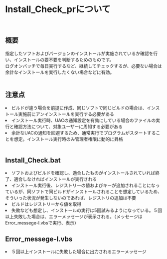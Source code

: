 # Install_Check_prについて
<br>

## 概要
指定したソフトおよびバージョンのインストールが実施されているか確認を行い、インストールの要不要を判断するためのものです。<br>
ログオンバッチで毎日実行するなど、継続してチェックするが、必要ない場合は余計なインストールを実行したくない場合などに有効。
<br>
<br>

## 注意点
<li>ビルドが違う場合を前提に作成、同じソフトで同じビルドの場合は、インストール実施前にアンインストールを実行する必要がある
<li>インストール実行時、UACの通知設定を有効にしている場合のファイルの実行と確認方法について、対象ユーザーに周知する必要がある
<li>余計なUACの通知を回避するため、通常実行でプログラムがスタートすることを想定。インストール実行時のみ管理者権限に動的に昇格
 
<br>
<br>

## Install_Check.bat
<li>ソフトおよびビルドを確認し、適合したものがインストールされていれば終了、適合しなければインストールが実行される
<li>インストール実行後、レジストリーの値およびキーが追加されることになっているが、同ソフトで同ビルドがインストールされることを想定しているため、そういった状況が発生しないのであれば、レジストリの追加は不要
<li>ビルドはレジストリーから値を取得
<li>失敗なども想定し、インストールの実行は5回試みるようになっている。５回以上失敗した場合は、エラーメッセージが表示される。（メッセージはError_messege-I.vbsで実行、表示）

## Error_messege-I.vbs
<li>５回以上インストールに失敗した場合に出力されるエラーメッセージ
